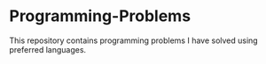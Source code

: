 # Programming-Problems

This repository contains programming problems I have solved using preferred languages.
